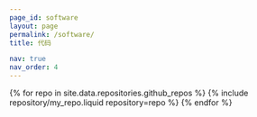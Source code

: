 ```yaml
---
page_id: software
layout: page
permalink: /software/
title: 代码

nav: true
nav_order: 4
---
```


<div class="repositories d-flex flex-wrap flex-md-row flex-column justify-content-between align-items-center">
  {% for repo in site.data.repositories.github_repos %}
    {% include repository/my_repo.liquid repository=repo %}
  {% endfor %}
</div>
